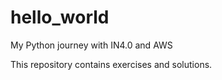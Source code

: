 # hello_world
My Python journey with IN4.0 and AWS

This repository contains exercises and solutions.
